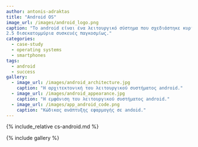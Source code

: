 ```yaml
---
author: antonis-adraktas
title: "Android OS"
image_url: /images/android_logo.png
caption: "Το android είναι ένα λειτουργικό σύστημα που σχεδιάστηκε κυρίως για κινητές συσκευές με οθόνη αφής. Είναι λογισμικό ανοικτού κώδικα και σήμερα είναι το πιο διαδεδομένο λειτουργικό σύστημα με πάνω  
2.5 δισεκατομμύρια συσκευές παγκοσμίως."
categories:
  - case-study
  - operating systems
  - smartphones
tags:
  - android
  - success
gallery:
  - image_url: /images/android_architecture.jpg
    caption: "Η αρχιτεκτονική του λειτουργικού συστήματος android."
  - image_url: /images/android_appearance.jpg
    caption: "Η εμφάνιση του λειτουργικού συστήματος android."
  - image_url: /images/app_android_code.png
    caption: "Κώδικας ανάπτυξης εφαρμογής σε andoid."
---
```


{% include_relative cs-android.md %}

{% include gallery %}
